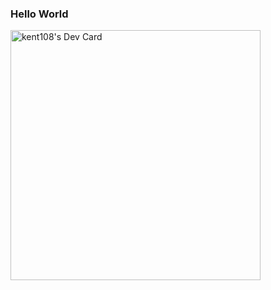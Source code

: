 ### Hello World ###

<a href="https://app.daily.dev/kent108"><img src="https://api.daily.dev/devcards/a65d101e836d4413975255cf730ad82c.png?r=6q7" width="400" alt="kent108's Dev Card"/></a>

<!--
**kent108/kent108** is a ✨ _special_ ✨ repository because its `README.md` (this file) appears on your GitHub profile.

Here are some ideas to get you started:

- 🔭 I’m currently working on ...
- 🌱 I’m currently learning ...
- 👯 I’m looking to collaborate on ...
- 🤔 I’m looking for help with ...
- 💬 Ask me about ...
- 📫 How to reach me: ...
- 😄 Pronouns: ...
- ⚡ Fun fact: ...
-->
